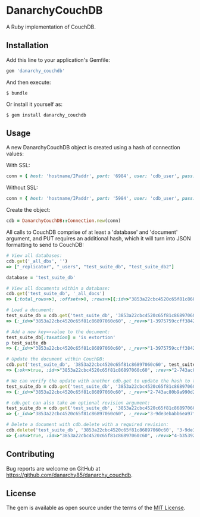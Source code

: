 # DanarchyCouchDB

A Ruby implementation of CouchDB.

## Installation

Add this line to your application's Gemfile:

```ruby
gem 'danarchy_couchdb'
```

And then execute:

    $ bundle

Or install it yourself as:

    $ gem install danarchy_couchdb

## Usage

A new DanarchyCouchDB object is created using a hash of connection values:

With SSL:
```ruby
conn = { host: 'hostname/IPaddr', port: '6984', user: 'cdb_user', pass: 'cdb_passwd', use_ssl: true }
```

Without SSL:
```ruby
conn = { host: 'hostname/IPaddr', port: '5984', user: 'cdb_user', pass: 'cdb_passwd', use_ssl: false }
```

Create the object:
```ruby
cdb = DanarchyCouchDB::Connection.new(conn)
```

All calls to CouchDB comprise of at least a 'database' and 'document' argument, and PUT requires an additional hash, which it will turn into JSON formatting to send to CouchDB:

```ruby
# View all databases:
cdb.get('_all_dbs', '')
=> ["_replicator", "_users", "test_suite_db", "test_suite_db2"]

database = 'test_suite_db'

# View all documents within a database:
cdb.get('test_suite_db', '_all_docs')
=> {:total_rows=>3, :offset=>0, :rows=>[{:id=>"3853a22cbc4520c65f81c8689706009a", :key=>"3853a22cbc4520c65f81c8689706009a", :value=>{:rev=>"1-027467bd0efec85f21c822a8eb537073"}}, {:id=>"3853a22cbc4520c65f81c86897060c60", :key=>"3853a22cbc4520c65f81c86897060c60", :value=>{:rev=>"1-3975759ccff3842adf690a5c10caee42"}}, {:id=>"3853a22cbc4520c65f81c86897060dc0", :key=>"3853a22cbc4520c65f81c86897060dc0", :value=>{:rev=>"1-23202479633c2b380f79507a776743d5"}}]}

# Load a document:
test_suite_db = cdb.get('test_suite_db', '3853a22cbc4520c65f81c86897060c60')
=> {:_id=>"3853a22cbc4520c65f81c86897060c60", :_rev=>"1-3975759ccff3842adf690a5c10caee42", :a=>2}

# Add a new key=>value to the document:
test_suite_db[:taxation] = 'is extortion'
p test_suite_db
=> {:_id=>"3853a22cbc4520c65f81c86897060c60", :_rev=>"1-3975759ccff3842adf690a5c10caee42", :a=>2, :taxation=>"is extortion"}

# Update the document within CouchDB:
cdb.put('test_suite_db', '3853a22cbc4520c65f81c86897060c60', test_suite_db)
=> {:ok=>true, :id=>"3853a22cbc4520c65f81c86897060c60", :rev=>"2-743ac80b9a990d2644bc92bafb452fe5"}

# We can verify the update with another cdb.get to update the hash to the latest document revision:
test_suite_db = cdb.get('test_suite_db', '3853a22cbc4520c65f81c86897060c60')
=> {:_id=>"3853a22cbc4520c65f81c86897060c60", :_rev=>"2-743ac80b9a990d2644bc92bafb452fe5", :a=>2, :taxation=>"is extortion"}

# cdb.get can also take an optional revision argument:
test_suite_db = cdb.get('test_suite_db', '3853a22cbc4520c65f81c86897060c60', '3-9de3ebabb6ea97fb4015cb698d228aec')
=> {:_id=>"3853a22cbc4520c65f81c86897060c60", :_rev=>"3-9de3ebabb6ea97fb4015cb698d228aec", :a=>2, :taxation=>"is extortion"}

# Delete a document with cdb.delete with a required revision:
cdb.delete('test_suite_db', '3853a22cbc4520c65f81c86897060c60', '3-9de3ebabb6ea97fb4015cb698d228aec')
=> {:ok=>true, :id=>"3853a22cbc4520c65f81c86897060c60", :rev=>"4-b35392a676cdbafebefaf425c6913670"}

```

## Contributing

Bug reports are welcome on GitHub at https://github.com/danarchy85/danarchy_couchdb.

## License

The gem is available as open source under the terms of the [MIT License](https://opensource.org/licenses/MIT).
